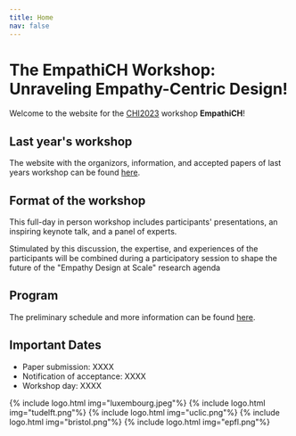 ```yaml
---
title: Home
nav: false
---
```

# The EmpathiCH Workshop: Unraveling Empathy-Centric Design!

Welcome to the website for the [CHI2023](https://chi2023.acm.org/) workshop **EmpathiCH**!

## Last year's workshop

The website with the organizors, information, and accepted papers of last years workshop can be found [here](/2022/).

## Format of the workshop

This full-day in person workshop includes participants' presentations, an inspiring keynote talk, and a panel of experts.

Stimulated by this discussion, the expertise, and experiences of the participants will be combined during a participatory session to shape the future of the "Empathy Design at Scale" research agenda

<!-- add the information of the workshop -->

## Program

The preliminary schedule and more information can be found [here](/3-program.html).

## Important Dates

- Paper submission: XXXX
- Notification of acceptance: XXXX
- Workshop day: XXXX


<div class="logos">
{% include logo.html img="luxembourg.jpeg"%}
{% include logo.html img="tudelft.png"%}
<!-- {% include logo.html img="ams.png"%} -->
<!-- {% include logo.html img="polimi.png"%} -->
<!-- {% include logo.html img="penn.png"%} -->
{% include logo.html img="uclic.png"%}
{% include logo.html img="bristol.png"%}
{% include logo.html img="epfl.png"%}
</div>

<div class="project">
<!-- {% include logo.html img="periscope.jpg"%} -->
</div>

<!---
> built using [Jekyll](https://jekyllrb.com/) and [GitHub Pages](https://pages.github.com/)
>
> images and content: cc-by-sa <a href="https://github.com/{{ site.github_username }}">{{ site.author }}</a> {{ site.pub_year}} (get [source code]({{ site.repo }})).
> Last build date: {{ site.time | date: "%Y-%m-%d" }}.
>
> <a href="http://creativecommons.org/licenses/by-sa/4.0/" rel="license"><img style="border-width: 0;" src="https://i.creativecommons.org/l/by-sa/4.0/88x31.png" alt="Creative Commons License" /></a>
-->
